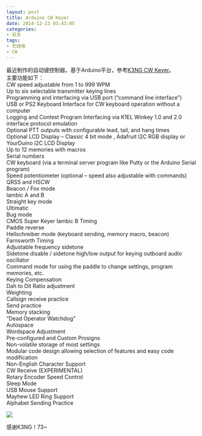 ```yaml
---
layout: post
title: Arduino CW Keyer
date: 2014-12-23 03:43:05
categories:
- 日志
tags:
- 无线电
- CW
---
```


最近制作的自动键控制器，基于Arduino平台，参考[K3NG CW Keyer](http://blog.radioartisan.com/arduino-cw-keyer/)。  
主要功能如下：    
CW speed adjustable from 1 to 999 WPM  
Up to six selectable transmitter keying lines  
Programming and interfacing via USB port (“command line interface”)  
USB or PS2 Keyboard Interface for CW keyboard operation without a computer  
Logging and Contest Program Interfacing via K1EL Winkey 1.0 and 2.0 interface protocol emulation  
Optional PTT outputs with configurable lead, tail, and hang times  
Optional LCD Display – Classic 4 bit mode , Adafruit I2C RGB display or YourDuino I2C LCD Display  
Up to 12 memories with macros  
Serial numbers  
CW keyboard (via a terminal server program like Putty or the Arduino Serial program)  
Speed potentiometer (optional – speed also adjustable with commands)  
QRSS and HSCW  
Beacon / Fox mode  
Iambic A and B  
Straight key mode  
Ultimatic   
Bug mode  
CMOS Super Keyer Iambic B Timing  
Paddle reverse  
Hellschreiber mode (keyboard sending, memory macro, beacon)  
Farnsworth Timing  
Adjustable frequency sidetone  
Sidetone disable / sidetone high/low output for keying outboard audio oscillator  
Command mode for using the paddle to change settings, program memories, etc.  
Keying Compensation  
Dah to Dit Ratio adjustment  
Weighting  
Callsign receive practice  
Send practice  
Memory stacking  
“Dead Operator Watchdog”  
Autospace  
Wordspace Adjustment  
Pre-configured and Custom Prosigns  
Non-volatile storage of most settings  
Modular code design allowing selection of features and easy code modification  
Non-English Character Support  
CW Receive (EXPERIMENTAL)  
Rotary Encoder Speed Control  
Sleep Mode  
USB Mouse Support  
Mayhew LED Ring Support  
Alphabet Sending Practice  

![](http://i1328.photobucket.com/albums/w532/xwlogic/IMG_20141223_135759132_HDR_zpsea5258a0.jpg)

感谢K3NG！73~
